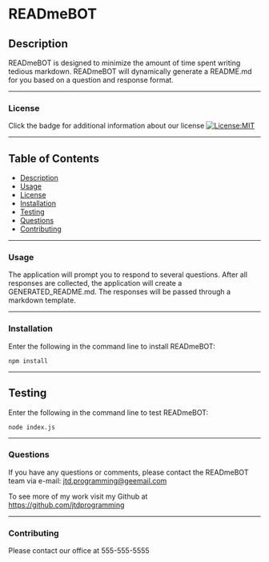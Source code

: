 # READmeBOT
  
  ## Description
  READmeBOT is designed to minimize the amount of time spent writing tedious markdown. READmeBOT will dynamically generate a README.md for you based on a question and response format.
  * * *
  ### License
  Click the badge for additional information about our license
  [![License:MIT](https://img.shields.io/badge/License-MIT-yellow.svg)](https://opensource.org/licenses/MIT)
  * * *
  
  ## Table of Contents 
  - [Description](#description)
  - [Usage](#usage)
  - [License](#license)
  - [Installation](#installation)
  - [Testing](#testing)
  - [Questions](#questions)
  - [Contributing](#contributing)
  * * *

  ### Usage
  The application will prompt you to respond to several questions. After all responses are collected, the application will create a GENERATED_README.md. The responses will be passed through a markdown template.
  * * *


  ### Installation 
  Enter the following in the command line to install READmeBOT:
  ```
  npm install
  ```
  * * *
  
  ## Testing
  Enter the following in the command line to test READmeBOT:
  ```
  node index.js 
  ```
  * * *

  ### Questions
  If you have any questions or comments, please contact the READmeBOT team via e-mail: jtd.programming@geemail.com
  
  To see more of my work visit my Github at https://github.com/jtdprogramming
  * * *
  ### Contributing
  Please contact our office at 555-555-5555
  